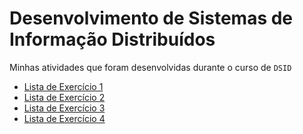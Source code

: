 # Desenvolvimento de Sistemas de Informação Distribuídos

Minhas atividades que foram desenvolvidas durante o curso de `DSID`

- [Lista de Exercício 1](./Listas/Lista1.md)
- [Lista de Exercício 2](./Listas/Lista2.md)
- [Lista de Exercício 3](./Listas/Lista3.md)
- [Lista de Exercício 4](./Listas/Lista4.md)
